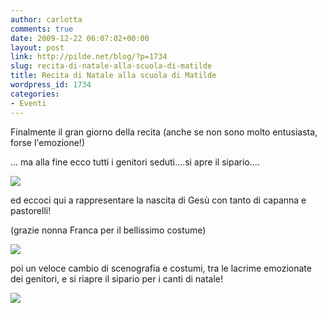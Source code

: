 ```yaml
---
author: carlotta
comments: true
date: 2009-12-22 06:07:02+00:00
layout: post
link: http://pilde.net/blog/?p=1734
slug: recita-di-natale-alla-scuola-di-matilde
title: Recita di Natale alla scuola di Matilde
wordpress_id: 1734
categories:
- Eventi
---
```


Finalmente il gran giorno della recita (anche se non sono molto entusiasta, forse l'emozione!)


... ma alla fine ecco tutti i genitori seduti....si apre il sipario....

![](http://pilde.net/blog/wp-content/uploads/2009/12/recita1.jpg)




ed eccoci qui a rappresentare la nascita di Gesù con tanto di capanna e pastorelli!

(grazie nonna Franca per il bellissimo costume)




![](http://pilde.net/blog/wp-content/uploads/2009/12/pastorella.jpg)




poi un veloce cambio di scenografia e costumi, tra le lacrime emozionate dei genitori, e si riapre il sipario per i canti di natale!

![](http://pilde.net/blog/wp-content/uploads/2009/12/recita2.jpg)



